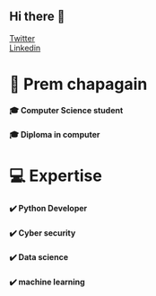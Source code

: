 ## Hi there 👋
<a href="https://twitter.com/PremChapagains" class="button big">Twitter</a>   
<a href="https://www.linkedin.com/in/premchapagain/" class="button big">Linkedin</a>


# 🧍 Prem chapagain
####         🎓 Computer Science student
#### 🎓 Diploma in computer

#  💻 Expertise
#### ✔️ Python Developer
#### ✔️ Cyber security 
#### ✔️ Data science
#### ✔️ machine learning
